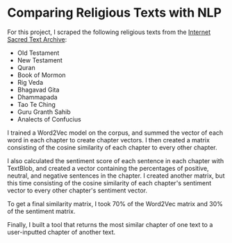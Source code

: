 # Comparing Religious Texts with NLP

For this project, I scraped the following religious texts from the [Internet Sacred Text Archive](http://www.sacred-texts.com/):
* Old Testament
* New Testament
* Quran
* Book of Mormon
* Rig Veda
* Bhagavad Gita
* Dhammapada
* Tao Te Ching
* Guru Granth Sahib
* Analects of Confucius

I trained a Word2Vec model on the corpus, and summed the vector of each word in each chapter to create chapter vectors. I then created a matrix consisting of the cosine similarity of each chapter to every other chapter.

I also calculated the sentiment score of each sentence in each chapter with TextBlob, and created a vector containing the percentages of positive, neutral, and negative sentences in the chapter. I created another matrix, but this time consisting of the cosine similarity of each chapter's sentiment vector to every other chapter's sentiment vector.

To get a final similarity matrix, I took 70% of the Word2Vec matrix and 30% of the sentiment matrix.

Finally, I built a tool that returns the most similar chapter of one text to a user-inputted chapter of another text.
